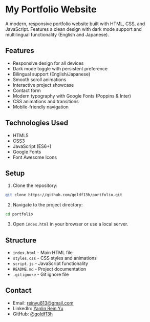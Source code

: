# My Portfolio Website

A modern, responsive portfolio website built with HTML, CSS, and JavaScript. Features a clean design with dark mode support and multilingual functionality (English and Japanese).

## Features

- Responsive design for all devices
- Dark mode toggle with persistent preference
- Bilingual support (English/Japanese)
- Smooth scroll animations
- Interactive project showcase
- Contact form
- Modern typography with Google Fonts (Poppins & Inter)
- CSS animations and transitions
- Mobile-friendly navigation

## Technologies Used

- HTML5
- CSS3
- JavaScript (ES6+)
- Google Fonts
- Font Awesome Icons

## Setup

1. Clone the repository:
```bash
git clone https://github.com/goldf13h/portfolio.git
```

2. Navigate to the project directory:
```bash
cd portfolio
```

3. Open `index.html` in your browser or use a local server.

## Structure

- `index.html` - Main HTML file
- `styles.css` - CSS styles and animations
- `script.js` - JavaScript functionality
- `README.md` - Project documentation
- `.gitignore` - Git ignore file

## Contact

- Email: reinyu813@gmail.com
- LinkedIn: [Yanlin Rein Yu](https://www.linkedin.com/in/yanlinreinyu/)
- GitHub: [@goldf13h](https://github.com/goldf13h)

